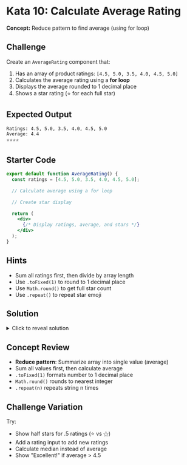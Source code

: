 # Kata 10: Calculate Average Rating

**Concept:** Reduce pattern to find average (using for loop)

## Challenge

Create an `AverageRating` component that:
1. Has an array of product ratings: `[4.5, 5.0, 3.5, 4.0, 4.5, 5.0]`
2. Calculates the average rating using a **for loop**
3. Displays the average rounded to 1 decimal place
4. Shows a star rating (⭐ for each full star)

## Expected Output

```
Ratings: 4.5, 5.0, 3.5, 4.0, 4.5, 5.0
Average: 4.4
⭐⭐⭐⭐
```

## Starter Code

```jsx
export default function AverageRating() {
  const ratings = [4.5, 5.0, 3.5, 4.0, 4.5, 5.0];
  
  // Calculate average using a for loop
  
  // Create star display
  
  return (
    <div>
      {/* Display ratings, average, and stars */}
    </div>
  );
}
```

## Hints

- Sum all ratings first, then divide by array length
- Use `.toFixed(1)` to round to 1 decimal place
- Use `Math.round()` to get full star count
- Use `.repeat()` to repeat star emoji

## Solution

<details>
<summary>Click to reveal solution</summary>

```jsx
export default function AverageRating() {
  const ratings = [4.5, 5.0, 3.5, 4.0, 4.5, 5.0];
  
  // REDUCE: Sum all ratings using a for loop
  let total = 0;
  for (let i = 0; i < ratings.length; i++) {
    total = total + ratings[i];
  }
  
  // Calculate average
  const average = total / ratings.length;
  
  // Create star display (rounded to nearest whole number)
  const starCount = Math.round(average);
  const stars = '⭐'.repeat(starCount);
  
  return (
    <div>
      <p>Ratings: {ratings.join(', ')}</p>
      <p>Average: {average.toFixed(1)}</p>
      <p>{stars}</p>
    </div>
  );
}
```

</details>

## Concept Review
- **Reduce pattern**: Summarize array into single value (average)
- Sum all values first, then calculate average
- `.toFixed(1)` formats number to 1 decimal place
- `Math.round()` rounds to nearest integer
- `.repeat(n)` repeats string n times

## Challenge Variation

Try:
- Show half stars for .5 ratings (⭐ vs ⚝)
- Add a rating input to add new ratings
- Calculate median instead of average
- Show "Excellent!" if average > 4.5

